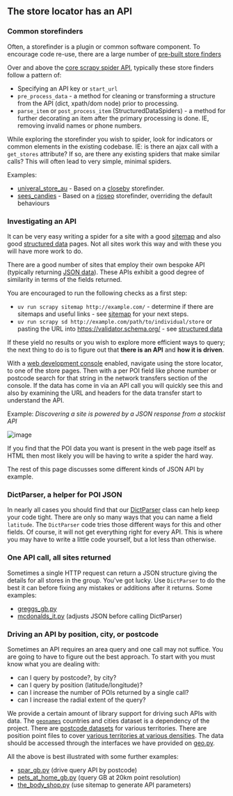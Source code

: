 ## The store locator has an API

### Common storefinders

Often, a storefinder is a plugin or common software component. To encourage code re-use, there are a large number of [pre-built store finders](../locations/storefinders/)

Over and above the [core scrapy spider API](https://docs.scrapy.org/en/latest/topics/spiders.html), typically these store finders follow a pattern of:

- Specifying an API key or `start_url`
- `pre_process_data` - a method for cleaning or transforming a structure from the API (dict, xpath/dom node) prior to processing.
- `parse_item` or `post_process_item` (StructuredDataSpiders) - a method for further decorating an item after the primary processing is done. IE, removing invalid names or phone numbers.

While exploring the storefinder you wish to spider, look for indicators or common elements in the existing codebase. IE: is there an ajax call with a `get_stores` attribute? If so, are there any existing spiders that make similar calls? This will often lead to very simple, minimal spiders.

Examples:
- [univeral_store_au](../locations/spiders/universal_store_au.py) - Based on a [closeby](../locations/storefinders/closeby.py) storefinder.
- [sees_candies](../locations/spiders/sees_candies.py) - Based on a [rioseo](../locations/storefinders/rio_seo.py) storefinder, overriding the default behaviours

### Investigating an API

It can be very easy writing a spider for a site with a good [sitemap](./SITEMAP.md) and also good [structured data](./STRUCTURED_DATA.md) pages. Not all sites work this way and with these you will have more work to do.

There are a good number of sites that employ their own bespoke API (typically returning [JSON data](https://en.wikipedia.org/wiki/JSON)). These APIs exhibit a good degree of similarity in terms of the fields returned.

You are encouraged to run the following checks as a first step:

- `uv run scrapy sitemap http://example.com/` - determine if there are sitemaps and useful links - see [sitemap](./SITEMAP.md) for your next steps.
- `uv run scrapy sd http://example.com/path/to/individual/store` or pasting the URL into https://validator.schema.org/ - see [structured data](./STRUCTURED_DATA.md)

If these yield no results or you wish to explore more efficient ways to query; the next thing to do is to figure out that **there is an API** and **how it is driven**.

With a [web development console](https://docs.scrapy.org/en/latest/topics/developer-tools.html) enabled, navigate using the store locator, to one of the store pages. Then with a per POI field like phone number or postcode search for that string in the network transfers section of the console. If the data has come in via an API call you will quickly see this and also by
examining the URL and headers for the data transfer start to understand the API.

Example: _Discovering a site is powered by a JSON response from a stockist API_

![image](https://github.com/user-attachments/assets/8a4e7f0d-3b21-45e3-92c4-39c59a0753f9)

If you find that the POI data you want is present in the web page itself as HTML then most likely you will be having to write a spider the hard way.

The rest of this page discusses some different kinds of JSON API by example.

### DictParser, a helper for POI JSON

In nearly all cases you should find that our [DictParser](../locations/dict_parser.py) class can help keep your code tight. There are only so many ways that you can name a field `latitude`. The `DictParser` code tries those different ways for this and other fields. Of course, it will not get everything right for every API. This is where you may have to write a little code yourself, but a lot less than otherwise.

### One API call, all sites returned

Sometimes a single HTTP request can return a JSON structure giving the details for all stores in the group. You've got lucky. Use `DictParser` to do the best it can before fixing any mistakes or additions after it returns. Some examples:

* [greggs_gb.py](../locations/spiders/greggs_gb.py)
* [mcdonalds_it.py](../locations/spiders/mcdonalds_it.py) (adjusts JSON before calling DictParser)

### Driving an API by position, city, or postcode

Sometimes an API requires an area query and one call may not suffice. You are going to have to figure out the best approach. To start with you must know what you are dealing with:

* can I query by postcode?, by city?
* can I query by position (latitude/longitude)?
* can I increase the number of POIs returned by a single call?
* can I increase the radial extent of the query?

We provide a certain amount of library support for driving such APIs with data. The [`geonames`](https://www.geonames.org/) countries and cities dataset is a dependency of the project. There are [postcode datasets](../locations/searchable_points/postcodes) for various territories. There are position point files to cover [various territories at various densities](../locations/searchable_points). The data should be accessed through the interfaces we have provided on [geo.py](../locations/geo.py).

All the above is best illustrated with some further examples:

* [spar_gb.py](../locations/spiders/spar_gb.py) (drive query API by postcode)
* [pets_at_home_gb.py](../locations/spiders/pets_at_home_gb.py) (query GB at 20km point resolution)
* [the_body_shop.py](../locations/spiders/the_body_shop.py) (use sitemap to generate API parameters)
